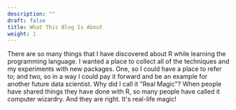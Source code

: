 ```yaml
---
description: ""
draft: false
title: What This Blog Is About
weight: 1
---
```


There are so many things that I have discovered about R while learning the programming language.  I wanted a place to collect all of the techniques and my experiments with new packages.  One, so I could have a place to refer to; and two, so in a way I could pay it forward and be an example for another future data scientist.  Why did I call it "Real Magic"? When people have shared things they have done with R, so many people have called it computer wizardry.  And they are right.  It's real-life magic!  

